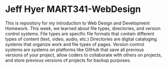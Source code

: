 # Jeff Hyer MART341-WebDesign
This is repository for my introduction to Web Design and Development Homework.
This week, we learned about file types, directories, and version control systems. File types are specific file formats that contain different types of content (text, video, audio, etc.) Directories are digital cataloging systems that organize work and file types of pages. Version control systems are systems on platforms like GitHub that save all previous versions of your project, allow coders to collaborate with others on projects, and store previous versions of projects for backup purposes. 

